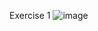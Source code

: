 Exercise 1
![image](https://github.com/user-attachments/assets/5a08c887-afa1-4d2d-ae6d-29236cba5461)
